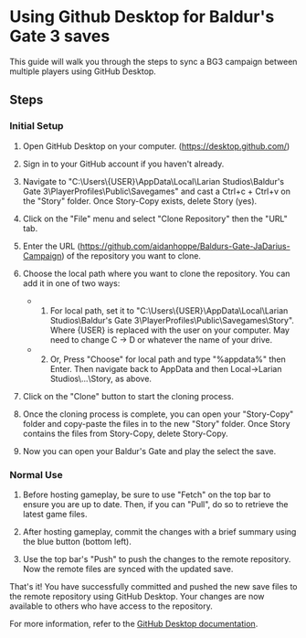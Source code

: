 # Using Github Desktop for Baldur's Gate 3 saves

This guide will walk you through the steps to sync a BG3 campaign between multiple players using GitHub Desktop.

## Steps

### Initial Setup

1. Open GitHub Desktop on your computer. (https://desktop.github.com/)

2. Sign in to your GitHub account if you haven't already.

3. Navigate to "C:\Users\\{USER}\AppData\Local\Larian Studios\Baldur's Gate 3\PlayerProfiles\Public\Savegames" and cast a Ctrl+c + Ctrl+v on the "Story" folder. Once Story-Copy exists, delete Story (yes).

4. Click on the "File" menu and select "Clone Repository" then the "URL" tab.

5. Enter the URL (https://github.com/aidanhoppe/Baldurs-Gate-JaDarius-Campaign) of the repository you want to clone.

6. Choose the local path where you want to clone the repository. You can add it in one of two ways:

   - 1. For local path, set it to "C:\Users\\{USER}\AppData\Local\Larian Studios\Baldur's Gate 3\PlayerProfiles\Public\Savegames\Story". Where {USER} is replaced with the user on your computer. May need to change C -> D or whatever the name of your drive.
   - 2. Or, Press "Choose" for local path and type "%appdata%" then Enter. Then navigate back to AppData and then Local->Larian Studios\\...\Story, as above.

7. Click on the "Clone" button to start the cloning process.

8. Once the cloning process is complete, you can open your "Story-Copy" folder and copy-paste the files in to the new "Story" folder. Once Story contains the files from Story-Copy, delete Story-Copy.

9. Now you can open your Baldur's Gate and play the select the save.

### Normal Use

1. Before hosting gameplay, be sure to use "Fetch" on the top bar to ensure you are up to date. Then, if you can "Pull", do so to retrieve the latest game files.

2. After hosting gameplay, commit the changes with a brief summary using the blue button (bottom left).

3. Use the top bar's "Push" to push the changes to the remote repository. Now the remote files are synced with the updated save.

That's it! You have successfully committed and pushed the new save files to the remote repository using GitHub Desktop. Your changes are now available to others who have access to the repository.

For more information, refer to the [GitHub Desktop documentation](https://docs.github.com/en/desktop).
